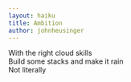 ```yaml
---
layout: haiku
title: Ambition
author: johnheusinger
---
```


With the right cloud skills<br>
Build some stacks and make it rain<br>
Not literally<br>
